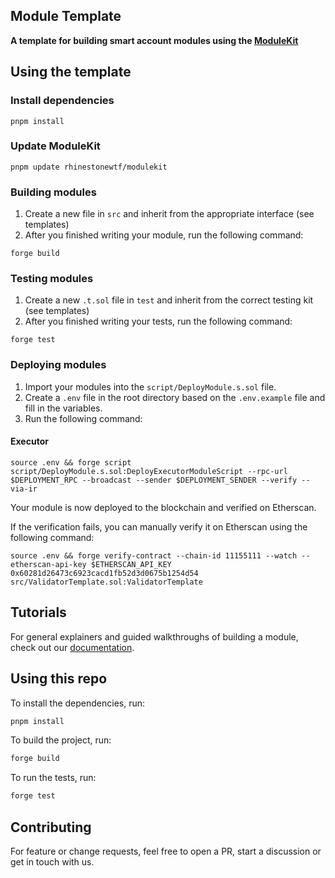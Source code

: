 ## Module Template

**A template for building smart account modules using the [ModuleKit](https://github.com/rhinestonewtf/modulekit)**

## Using the template

### Install dependencies

```shell
pnpm install
```

### Update ModuleKit

```shell
pnpm update rhinestonewtf/modulekit
```

### Building modules

1. Create a new file in `src` and inherit from the appropriate interface (see templates)
2. After you finished writing your module, run the following command:

```shell
forge build
```

### Testing modules

1. Create a new `.t.sol` file in `test` and inherit from the correct testing kit (see templates)
2. After you finished writing your tests, run the following command:

```shell
forge test
```

### Deploying modules

1. Import your modules into the `script/DeployModule.s.sol` file.
2. Create a `.env` file in the root directory based on the `.env.example` file and fill in the variables.
3. Run the following command:

#### Executor

```shell
source .env && forge script script/DeployModule.s.sol:DeployExecutorModuleScript --rpc-url $DEPLOYMENT_RPC --broadcast --sender $DEPLOYMENT_SENDER --verify --via-ir
```


Your module is now deployed to the blockchain and verified on Etherscan.

If the verification fails, you can manually verify it on Etherscan using the following command:

```shell
source .env && forge verify-contract --chain-id 11155111 --watch --etherscan-api-key $ETHERSCAN_API_KEY 0x60281d26473c6923cacd1fb52d3d0675b1254d54 src/ValidatorTemplate.sol:ValidatorTemplate
```

## Tutorials

For general explainers and guided walkthroughs of building a module, check out our [documentation](https://docs.rhinestone.wtf/modulekit).

## Using this repo

To install the dependencies, run:

```bash
pnpm install
```

To build the project, run:

```bash
forge build
```

To run the tests, run:

```bash
forge test
```

## Contributing

For feature or change requests, feel free to open a PR, start a discussion or get in touch with us.

